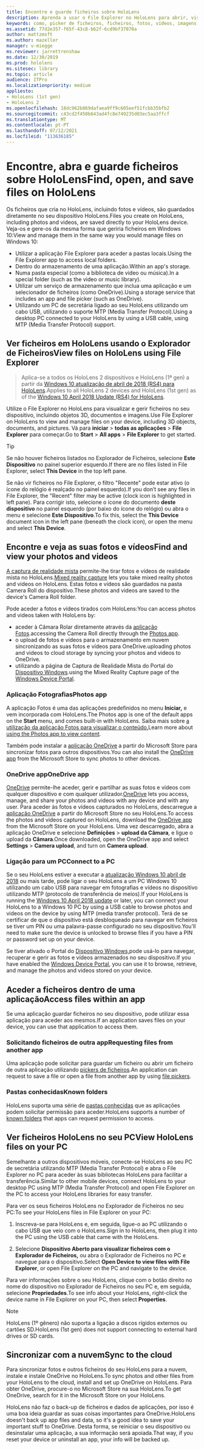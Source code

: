 ```yaml
---
title: Encontre e guarde ficheiros sobre HoloLens
description: Aprenda a usar o File Explorer no HoloLens para abrir, visualizar e gerir ficheiros no seu dispositivo de realidade mista.
keywords: como, picker de ficheiros, ficheiros, fotos, vídeos, imagens, OneDrive, armazenamento, explorador de ficheiros, hololens
ms.assetid: 77d2e357-f65f-43c8-b62f-6cd9bf37070a
author: mattzmsft
ms.author: mazeller
manager: v-miegge
ms.reviewer: jarrettrenshaw
ms.date: 12/30/2019
ms.prod: hololens
ms.sitesec: library
ms.topic: article
audience: ITPro
ms.localizationpriority: medium
appliesto:
- HoloLens (1st gen)
- HoloLens 2
ms.openlocfilehash: 18dc962b869dafaea9ff9c605eef51fcbb35bfb2
ms.sourcegitcommit: c43cd2f450b643ad4fc8e749235d03ec5aa3ffcf
ms.translationtype: MT
ms.contentlocale: pt-PT
ms.lasthandoff: 07/12/2021
ms.locfileid: "113636185"
---
```

# <a name="find-open-and-save-files-on-hololens"></a><span data-ttu-id="4412c-104">Encontre, abra e guarde ficheiros sobre HoloLens</span><span class="sxs-lookup"><span data-stu-id="4412c-104">Find, open, and save files on HoloLens</span></span>

<span data-ttu-id="4412c-105">Os ficheiros que cria no HoloLens, incluindo fotos e vídeos, são guardados diretamente no seu dispositivo HoloLens.</span><span class="sxs-lookup"><span data-stu-id="4412c-105">Files you create on HoloLens, including photos and videos, are saved directly to your HoloLens device.</span></span> <span data-ttu-id="4412c-106">Veja-os e gere-os da mesma forma que geriria ficheiros em Windows 10:</span><span class="sxs-lookup"><span data-stu-id="4412c-106">View and manage them in the same way you would manage files on Windows 10:</span></span>

- <span data-ttu-id="4412c-107">Utilizar a aplicação File Explorer para aceder a pastas locais.</span><span class="sxs-lookup"><span data-stu-id="4412c-107">Using the File Explorer app to access local folders.</span></span>
- <span data-ttu-id="4412c-108">Dentro do armazenamento de uma aplicação.</span><span class="sxs-lookup"><span data-stu-id="4412c-108">Within an app's storage.</span></span>
- <span data-ttu-id="4412c-109">Numa pasta especial (como a biblioteca de vídeo ou música).</span><span class="sxs-lookup"><span data-stu-id="4412c-109">In a special folder (such as the video or music library).</span></span>
- <span data-ttu-id="4412c-110">Utilizar um serviço de armazenamento que inclua uma aplicação e um selecionador de ficheiros (como OneDrive).</span><span class="sxs-lookup"><span data-stu-id="4412c-110">Using a storage service that includes an app and file picker (such as OneDrive).</span></span>
- <span data-ttu-id="4412c-111">Utilizando um PC de secretária ligado ao seu HoloLens utilizando um cabo USB, utilizando o suporte MTP (Media Transfer Protocol).</span><span class="sxs-lookup"><span data-stu-id="4412c-111">Using a desktop PC connected to your HoloLens by using a USB cable, using MTP (Media Transfer Protocol) support.</span></span>

## <a name="view-files-on-hololens-using-file-explorer"></a><span data-ttu-id="4412c-112">Ver ficheiros em HoloLens usando o Explorador de Ficheiros</span><span class="sxs-lookup"><span data-stu-id="4412c-112">View files on HoloLens using File Explorer</span></span>

> <span data-ttu-id="4412c-113">Aplica-se a todos os HoloLens 2 dispositivos e HoloLens (1ª gen) a partir da [Windows 10 atualização de abril de 2018 (RS4) para HoloLens](/windows/mixed-reality/release-notes-april-2018).</span><span class="sxs-lookup"><span data-stu-id="4412c-113">Applies to all HoloLens 2 devices and HoloLens (1st gen) as of the [Windows 10 April 2018 Update (RS4) for HoloLens](/windows/mixed-reality/release-notes-april-2018).</span></span>

<span data-ttu-id="4412c-114">Utilize o File Explorer no HoloLens para visualizar e gerir ficheiros no seu dispositivo, incluindo objetos 3D, documentos e imagens.</span><span class="sxs-lookup"><span data-stu-id="4412c-114">Use File Explorer on HoloLens to view and manage files on your device, including 3D objects, documents, and pictures.</span></span> <span data-ttu-id="4412c-115">Vá para **iniciar**   >  **todas as aplicações**   >  **File Explorer** para começar.</span><span class="sxs-lookup"><span data-stu-id="4412c-115">Go to **Start**  > **All apps**  > **File Explorer** to get started.</span></span>

> [!TIP]
> <span data-ttu-id="4412c-116">Se não houver ficheiros listados no Explorador de Ficheiros, selecione **Este Dispositivo** no painel superior esquerdo.</span><span class="sxs-lookup"><span data-stu-id="4412c-116">If there are no files listed in File Explorer, select **This Device** in the top left pane.</span></span>

<span data-ttu-id="4412c-117">Se não vir ficheiros no File Explorer, o filtro "Recente" pode estar ativo (o ícone do relógio é realçado no painel esquerdo).</span><span class="sxs-lookup"><span data-stu-id="4412c-117">If you don’t see any files in File Explorer, the "Recent" filter may be active (clock icon is highlighted in left pane).</span></span> <span data-ttu-id="4412c-118">Para corrigir isto, selecione o ícone do documento **deste dispositivo** no painel esquerdo (por baixo do ícone do relógio) ou abra o menu e selecione **Este Dispositivo**.</span><span class="sxs-lookup"><span data-stu-id="4412c-118">To fix this, select the **This Device** document icon in the left pane (beneath the clock icon), or open the menu and select **This Device**.</span></span>

## <a name="find-and-view-your-photos-and-videos"></a><span data-ttu-id="4412c-119">Encontre e veja as suas fotos e vídeos</span><span class="sxs-lookup"><span data-stu-id="4412c-119">Find and view your photos and videos</span></span>

<span data-ttu-id="4412c-120">[A captura de realidade mista](holographic-photos-and-videos.md) permite-lhe tirar fotos e vídeos de realidade mista no HoloLens.</span><span class="sxs-lookup"><span data-stu-id="4412c-120">[Mixed reality capture](holographic-photos-and-videos.md) lets you take mixed reality photos and videos on HoloLens.</span></span>  <span data-ttu-id="4412c-121">Estas fotos e vídeos são guardados na pasta Camera Roll do dispositivo.</span><span class="sxs-lookup"><span data-stu-id="4412c-121">These photos and videos are saved to the device's Camera Roll folder.</span></span>

<span data-ttu-id="4412c-122">Pode aceder a fotos e vídeos tirados com HoloLens:</span><span class="sxs-lookup"><span data-stu-id="4412c-122">You can access photos and videos taken with HoloLens by:</span></span>

- <span data-ttu-id="4412c-123">aceder à Câmara Rolar diretamente através da [aplicação Fotos](holographic-photos-and-videos.md).</span><span class="sxs-lookup"><span data-stu-id="4412c-123">accessing the Camera Roll directly through the [Photos app](holographic-photos-and-videos.md).</span></span>
- <span data-ttu-id="4412c-124">o upload de fotos e vídeos para o armazenamento em nuvem sincronizando as suas fotos e vídeos para OneDrive.</span><span class="sxs-lookup"><span data-stu-id="4412c-124">uploading photos and videos to cloud storage by syncing your photos and videos to OneDrive.</span></span>
- <span data-ttu-id="4412c-125">utilizando a página de Captura de Realidade Mista do Portal do [Dispositivo Windows](/windows/mixed-reality/using-the-windows-device-portal#mixed-reality-capture).</span><span class="sxs-lookup"><span data-stu-id="4412c-125">using the Mixed Reality Capture page of the [Windows Device Portal](/windows/mixed-reality/using-the-windows-device-portal#mixed-reality-capture).</span></span>

### <a name="photos-app"></a><span data-ttu-id="4412c-126">Aplicação Fotografias</span><span class="sxs-lookup"><span data-stu-id="4412c-126">Photos app</span></span>

<span data-ttu-id="4412c-127">A aplicação Fotos é uma das aplicações predefinidos no menu **Iniciar,** e vem incorporada com HoloLens.</span><span class="sxs-lookup"><span data-stu-id="4412c-127">The Photos app is one of the default apps on the **Start** menu, and comes built-in with HoloLens.</span></span> <span data-ttu-id="4412c-128">Saiba mais sobre [a utilização da aplicação Fotos para visualizar o conteúdo.](holographic-photos-and-videos.md)</span><span class="sxs-lookup"><span data-stu-id="4412c-128">Learn more about [using the Photos app to view content](holographic-photos-and-videos.md).</span></span>

<span data-ttu-id="4412c-129">Também pode instalar a [aplicação OneDrive](https://www.microsoft.com/p/onedrive/9wzdncrfj1p3) a partir do Microsoft Store para sincronizar fotos para outros dispositivos.</span><span class="sxs-lookup"><span data-stu-id="4412c-129">You can also install the [OneDrive app](https://www.microsoft.com/p/onedrive/9wzdncrfj1p3) from the Microsoft Store to sync photos to other devices.</span></span>

### <a name="onedrive-app"></a><span data-ttu-id="4412c-130">OneDrive app</span><span class="sxs-lookup"><span data-stu-id="4412c-130">OneDrive app</span></span>

<span data-ttu-id="4412c-131">[OneDrive](https://onedrive.live.com/) permite-lhe aceder, gerir e partilhar as suas fotos e vídeos com qualquer dispositivo e com qualquer utilizador.</span><span class="sxs-lookup"><span data-stu-id="4412c-131">[OneDrive](https://onedrive.live.com/) lets you access, manage, and share your photos and videos with any device and with any user.</span></span> <span data-ttu-id="4412c-132">Para aceder às fotos e vídeos capturados no HoloLens, descarregue a [aplicação OneDrive](https://www.microsoft.com/p/onedrive/9wzdncrfj1p3) a partir do Microsoft Store no seu HoloLens.</span><span class="sxs-lookup"><span data-stu-id="4412c-132">To access the photos and videos captured on HoloLens, download the [OneDrive app](https://www.microsoft.com/p/onedrive/9wzdncrfj1p3) from the Microsoft Store on your HoloLens.</span></span> <span data-ttu-id="4412c-133">Uma vez descarregado, abra a aplicação OneDrive e selecione **Definições**  >  **upload da Câmara**, e ligue o upload da **Câmara**.</span><span class="sxs-lookup"><span data-stu-id="4412c-133">Once downloaded, open the OneDrive app and select **Settings** > **Camera upload**, and turn on **Camera upload**.</span></span>

### <a name="connect-to-a-pc"></a><span data-ttu-id="4412c-134">Ligação para um PC</span><span class="sxs-lookup"><span data-stu-id="4412c-134">Connect to a PC</span></span>

<span data-ttu-id="4412c-135">Se o seu HoloLens estiver a executar a [atualização Windows 10 abril de 2018](/windows/mixed-reality/release-notes-april-2018) ou mais tarde, pode ligar o seu HoloLens a um PC Windows 10 utilizando um cabo USB para navegar em fotografias e vídeos no dispositivo utilizando MTP (protocolo de transferência de meios).</span><span class="sxs-lookup"><span data-stu-id="4412c-135">If your HoloLens is running the [Windows 10 April 2018 update](/windows/mixed-reality/release-notes-april-2018) or later, you can connect your HoloLens to a Windows 10 PC by using a USB cable to browse photos and videos on the device by using MTP (media transfer protocol).</span></span> <span data-ttu-id="4412c-136">Terá de se certificar de que o dispositivo está desbloqueado para navegar em ficheiros se tiver um PIN ou uma palavra-passe configurado no seu dispositivo.</span><span class="sxs-lookup"><span data-stu-id="4412c-136">You'll need to make sure the device is unlocked to browse files if you have a PIN or password set up on your device.</span></span>  

<span data-ttu-id="4412c-137">Se tiver ativado o Portal do [Dispositivo Windows,](/windows/mixed-reality/using-the-windows-device-portal)pode usá-lo para navegar, recuperar e gerir as fotos e vídeos armazenados no seu dispositivo.</span><span class="sxs-lookup"><span data-stu-id="4412c-137">If you have enabled the [Windows Device Portal](/windows/mixed-reality/using-the-windows-device-portal), you can use it to browse, retrieve, and manage the photos and videos stored on your device.</span></span>

## <a name="access-files-within-an-app"></a><span data-ttu-id="4412c-138">Aceder a ficheiros dentro de uma aplicação</span><span class="sxs-lookup"><span data-stu-id="4412c-138">Access files within an app</span></span>

<span data-ttu-id="4412c-139">Se uma aplicação guardar ficheiros no seu dispositivo, pode utilizar essa aplicação para aceder aos mesmos.</span><span class="sxs-lookup"><span data-stu-id="4412c-139">If an application saves files on your device, you can use that application to access them.</span></span>

### <a name="requesting-files-from-another-app"></a><span data-ttu-id="4412c-140">Solicitando ficheiros de outra app</span><span class="sxs-lookup"><span data-stu-id="4412c-140">Requesting files from another app</span></span>

<span data-ttu-id="4412c-141">Uma aplicação pode solicitar para guardar um ficheiro ou abrir um ficheiro de outra aplicação utilizando [pickers de ficheiros](/windows/mixed-reality/app-model#file-pickers).</span><span class="sxs-lookup"><span data-stu-id="4412c-141">An application can request to save a file or open a file from another app by using [file pickers](/windows/mixed-reality/app-model#file-pickers).</span></span>

### <a name="known-folders"></a><span data-ttu-id="4412c-142">Pastas conhecidas</span><span class="sxs-lookup"><span data-stu-id="4412c-142">Known folders</span></span>

<span data-ttu-id="4412c-143">HoloLens suporta uma série de [pastas conhecidas](/windows/mixed-reality/app-model#known-folders) que as aplicações podem solicitar permissão para aceder.</span><span class="sxs-lookup"><span data-stu-id="4412c-143">HoloLens supports a number of [known folders](/windows/mixed-reality/app-model#known-folders) that apps can request permission to access.</span></span>

## <a name="view-hololens-files-on-your-pc"></a><span data-ttu-id="4412c-144">Ver ficheiros HoloLens no seu PC</span><span class="sxs-lookup"><span data-stu-id="4412c-144">View HoloLens files on your PC</span></span>

<span data-ttu-id="4412c-145">Semelhante a outros dispositivos móveis, conecte-se HoloLens ao seu PC de secretária utilizando MTP (Media Transfer Protocol) e abra o File Explorer no PC para aceder às suas bibliotecas HoloLens para facilitar a transferência.</span><span class="sxs-lookup"><span data-stu-id="4412c-145">Similar to other mobile devices, connect HoloLens to your desktop PC using MTP (Media Transfer Protocol) and open File Explorer on the PC to access your HoloLens libraries for easy transfer.</span></span>

<span data-ttu-id="4412c-146">Para ver os seus ficheiros HoloLens no Explorador de Ficheiros no seu PC:</span><span class="sxs-lookup"><span data-stu-id="4412c-146">To see your HoloLens files in File Explorer on your PC:</span></span>

1. <span data-ttu-id="4412c-147">Inscreva-se para HoloLens e, em seguida, ligue-o ao PC utilizando o cabo USB que veio com o HoloLens.</span><span class="sxs-lookup"><span data-stu-id="4412c-147">Sign in to HoloLens, then plug it into the PC using the USB cable that came with the HoloLens.</span></span>

1. <span data-ttu-id="4412c-148">Selecione **Dispositivo Aberto para visualizar ficheiros com o Explorador de Ficheiros,** ou abra o Explorador de Ficheiros no PC e navegue para o dispositivo.</span><span class="sxs-lookup"><span data-stu-id="4412c-148">Select **Open Device to view files with File Explorer**, or open File Explorer on the PC and navigate to the device.</span></span>

<span data-ttu-id="4412c-149">Para ver informações sobre o seu HoloLens, clique com o botão direito no nome do dispositivo no Explorador de Ficheiros no seu PC e, em seguida, selecione **Propriedades**.</span><span class="sxs-lookup"><span data-stu-id="4412c-149">To see info about your HoloLens, right-click the device name in File Explorer on your PC, then select **Properties**.</span></span>

> [!NOTE]
> <span data-ttu-id="4412c-150">HoloLens (1º gênero) não suporta a ligação a discos rígidos externos ou cartões SD.</span><span class="sxs-lookup"><span data-stu-id="4412c-150">HoloLens (1st gen) does not support connecting to external hard drives or SD cards.</span></span>

## <a name="sync-to-the-cloud"></a><span data-ttu-id="4412c-151">Sincronizar com a nuvem</span><span class="sxs-lookup"><span data-stu-id="4412c-151">Sync to the cloud</span></span>

<span data-ttu-id="4412c-152">Para sincronizar fotos e outros ficheiros do seu HoloLens para a nuvem, instale e instale OneDrive no HoloLens.</span><span class="sxs-lookup"><span data-stu-id="4412c-152">To sync photos and other files from your HoloLens to the cloud, install and set up OneDrive on HoloLens.</span></span> <span data-ttu-id="4412c-153">Para obter OneDrive, procure-o no Microsoft Store na sua HoloLens.</span><span class="sxs-lookup"><span data-stu-id="4412c-153">To get OneDrive, search for it in the Microsoft Store on your HoloLens.</span></span>

<span data-ttu-id="4412c-154">HoloLens não faz o back-up de ficheiros e dados de aplicações, por isso é uma boa ideia guardar as suas coisas importantes para OneDrive.</span><span class="sxs-lookup"><span data-stu-id="4412c-154">HoloLens doesn't back up app files and data, so it's a good idea to save your important stuff to OneDrive.</span></span> <span data-ttu-id="4412c-155">Desta forma, se reiniciar o seu dispositivo ou desinstalar uma aplicação, a sua informação será apoiada.</span><span class="sxs-lookup"><span data-stu-id="4412c-155">That way, if you reset your device or uninstall an app, your info will be backed up.</span></span>
